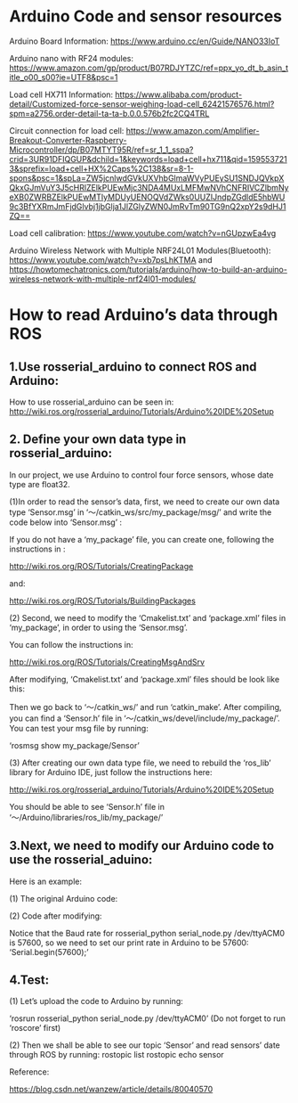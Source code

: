 # Arduino Code and sensor resources

Arduino Board Information: https://www.arduino.cc/en/Guide/NANO33IoT

Arduino nano with RF24 modules: https://www.amazon.com/gp/product/B07RDJYTZC/ref=ppx_yo_dt_b_asin_title_o00_s00?ie=UTF8&psc=1

Load cell HX711 Information: https://www.alibaba.com/product-detail/Customized-force-sensor-weighing-load-cell_62421576576.html?spm=a2756.order-detail-ta-ta-b.0.0.576b2fc2CQ4TRL

Circuit connection for load cell: https://www.amazon.com/Amplifier-Breakout-Converter-Raspberry-Microcontroller/dp/B07MTYT95R/ref=sr_1_1_sspa?crid=3UR91DFIQGUP&dchild=1&keywords=load+cell+hx711&qid=1595537213&sprefix=load+cell+HX%2Caps%2C138&sr=8-1-spons&psc=1&spLa=ZW5jcnlwdGVkUXVhbGlmaWVyPUEySU1SNDJQVkpXQkxGJmVuY3J5cHRlZElkPUEwMjc3NDA4MUxLMFMwNVhCNFRIVCZlbmNyeXB0ZWRBZElkPUEwMTIyMDUyUENOQVdZWks0UUZIJndpZGdldE5hbWU9c3BfYXRmJmFjdGlvbj1jbGlja1JlZGlyZWN0JmRvTm90TG9nQ2xpY2s9dHJ1ZQ==

Load cell calibration: https://www.youtube.com/watch?v=nGUpzwEa4vg

Arduino Wireless Network with Multiple NRF24L01 Modules(Bluetooth): https://www.youtube.com/watch?v=xb7psLhKTMA and
https://howtomechatronics.com/tutorials/arduino/how-to-build-an-arduino-wireless-network-with-multiple-nrf24l01-modules/

# How to read Arduino’s data through ROS

## 1.Use rosserial_arduino to connect ROS and Arduino:
How to use rosserial_arduino can be seen in:
http://wiki.ros.org/rosserial_arduino/Tutorials/Arduino%20IDE%20Setup

## 2. Define your own data type in rosserial_arduino:

In our project, we use Arduino to control four force sensors, whose date type are float32. 

(1)In order to read the sensor’s data, first, we need to create our own data type ‘Sensor.msg’ in ‘～/catkin_ws/src/my_package/msg/’ and write the code below into ‘Sensor.msg’ :
 
If you do not have a ‘my_package’ file, you can create one, following the instructions in :

http://wiki.ros.org/ROS/Tutorials/CreatingPackage 

and:

http://wiki.ros.org/ROS/Tutorials/BuildingPackages

(2) Second, we need to modify the ‘Cmakelist.txt’ and ‘package.xml’ files in ‘my_package’, in order to using the ‘Sensor.msg’.

You can follow the instructions in:

http://wiki.ros.org/ROS/Tutorials/CreatingMsgAndSrv 

After modifying, ‘Cmakelist.txt’ and ‘package.xml’ files should be look like this:

Then we go back to ‘～/catkin_ws/’ and run ‘catkin_make’. After compiling, you can find a ‘Sensor.h’ file in ‘～/catkin_ws/devel/include/my_package/’. You can test your msg file by running:

‘rosmsg show my_package/Sensor’

(3) After creating our own data type file, we need to rebuild the ‘ros_lib’ library for Arduino IDE, just follow the instructions here:

http://wiki.ros.org/rosserial_arduino/Tutorials/Arduino%20IDE%20Setup

You should be able to see ‘Sensor.h’ file in ‘～/Arduino/libraries/ros_lib/my_package/’

## 3.Next, we need to modify our Arduino code to use the rosserial_aduino:

Here is an example:

(1) The original Arduino code:

(2) Code after modifying:



Notice that the Baud rate for rosserial_python serial_node.py /dev/ttyACM0 is 57600, so we need to set our print rate in Arduino to be 57600: ‘Serial.begin(57600);’

## 4.Test:

(1) Let’s upload the code to Arduino by running:

‘rosrun rosserial_python serial_node.py /dev/ttyACM0’ (Do not forget to run ‘roscore’ first)

(2) Then we shall be able to see our topic ‘Sensor’ and read sensors’ date through ROS by running:
rostopic list
rostopic echo sensor

Reference:

https://blog.csdn.net/wanzew/article/details/80040570
